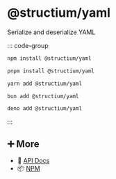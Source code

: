 # @structium/yaml

Serialize and deserialize YAML

::: code-group

```bash [npm]
npm install @structium/yaml
```

```bash [pnpm]
pnpm install @structium/yaml
```

```bash [yarn]
yarn add @structium/yaml
```

```bash [bun]
bun add @structium/yaml
```

```bash [deno]
deno add @structium/yaml
```

:::

## ➕ More

- 📖 [API Docs](api.md)
- 📦 [NPM](https://www.npmjs.com/package/@structium/yaml)
